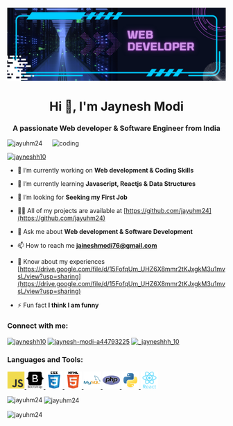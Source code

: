 ![logo](https://github.com/jayuhm24/jayuhm24/blob/main/Blue%20and%20Purple%20Simple%20Modern%20Technology%20Twitter%20Header%20(1).png)
<h1 align="center">Hi 👋, I'm Jaynesh Modi</h1>
<h3 align="center">A passionate Web developer & Software Engineer from India</h3>
<img align="right" alt="coding" width="400" src="https://user-images.githubusercontent.com/55389276/140866485-8fb1c876-9a8f-4d6a-98dc-08c4981eaf70.gif">

<p align="left"> <img src="https://komarev.com/ghpvc/?username=jayuhm24&label=Profile%20views&color=0e75b6&style=flat" alt="jayuhm24" /> </p>

<p align="left"> <a href="https://twitter.com/jayneshh10" target="blank"><img src="https://img.shields.io/twitter/follow/jayneshh10?logo=twitter&style=for-the-badge" alt="jayneshh10" /></a> </p>

- 🔭 I’m currently working on **Web development & Coding Skills**

- 🌱 I’m currently learning **Javascript, Reactjs & Data Structures**

- 🤝 I’m looking for **Seeking my First Job**

- 👨‍💻 All of my projects are available at [https://github.com/jayuhm24](https://github.com/jayuhm24)

- 💬 Ask me about **Web development & Software Development**

- 📫 How to reach me **jaineshmodi76@gmail.com**

- 📄 Know about my experiences [https://drive.google.com/file/d/15FofqUm_UHZ6X8mmr2tKJxgkM3u1mvsL/view?usp=sharing](https://drive.google.com/file/d/15FofqUm_UHZ6X8mmr2tKJxgkM3u1mvsL/view?usp=sharing)

- ⚡ Fun fact **I think I am funny**

<h3 align="left">Connect with me:</h3>
<p align="left">
<a href="https://twitter.com/jayneshh10" target="blank"><img align="center" src="https://raw.githubusercontent.com/rahuldkjain/github-profile-readme-generator/master/src/images/icons/Social/twitter.svg" alt="jayneshh10" height="30" width="40" /></a>
<a href="https://linkedin.com/in/jaynesh-modi-a44793225" target="blank"><img align="center" src="https://raw.githubusercontent.com/rahuldkjain/github-profile-readme-generator/master/src/images/icons/Social/linked-in-alt.svg" alt="jaynesh-modi-a44793225" height="30" width="40" /></a>
<a href="https://instagram.com/_jayneshhh_10" target="blank"><img align="center" src="https://raw.githubusercontent.com/rahuldkjain/github-profile-readme-generator/master/src/images/icons/Social/instagram.svg" alt="_jayneshhh_10" height="30" width="40" /></a>
</p>

<h3 align="left">Languages and Tools:</h3>
<p align="left"> <a href="https://developer.mozilla.org/en-US/docs/Web/JavaScript" target="_blank" rel="noreferrer"> <img src="https://raw.githubusercontent.com/devicons/devicon/master/icons/javascript/javascript-original.svg" alt="javascript" width="40" height="40"/> </a>
  <a href="https://getbootstrap.com" target="_blank" rel="noreferrer"> <img src="https://raw.githubusercontent.com/devicons/devicon/master/icons/bootstrap/bootstrap-plain-wordmark.svg" alt="bootstrap" width="40" height="40"/> </a> <a href="https://www.w3schools.com/css/" target="_blank" rel="noreferrer"> <img src="https://raw.githubusercontent.com/devicons/devicon/master/icons/css3/css3-original-wordmark.svg" alt="css3" width="40" height="40"/> </a> <a href="https://www.w3.org/html/" target="_blank" rel="noreferrer"> <img src="https://raw.githubusercontent.com/devicons/devicon/master/icons/html5/html5-original-wordmark.svg" alt="html5" width="40" height="40"/> </a>  <a href="https://www.mysql.com/" target="_blank" rel="noreferrer"> <img src="https://raw.githubusercontent.com/devicons/devicon/master/icons/mysql/mysql-original-wordmark.svg" alt="mysql" width="40" height="40"/> </a> <a href="https://www.php.net" target="_blank" rel="noreferrer"> <img src="https://raw.githubusercontent.com/devicons/devicon/master/icons/php/php-original.svg" alt="php" width="40" height="40"/> </a> <a href="https://www.python.org" target="_blank" rel="noreferrer"> <img src="https://raw.githubusercontent.com/devicons/devicon/master/icons/python/python-original.svg" alt="python" width="40" height="40"/> </a> <a href="https://reactjs.org/" target="_blank" rel="noreferrer"> <img src="https://raw.githubusercontent.com/devicons/devicon/master/icons/react/react-original-wordmark.svg" alt="react" width="40" height="40"/> </a> </p>

<p><img align="left" src="https://github-readme-stats.vercel.app/api/top-langs?username=jayuhm24&show_icons=true&locale=en&layout=compact" alt="jayuhm24" /></p>

<p>&nbsp;<img align="center" src="https://github-readme-stats.vercel.app/api?username=jayuhm24&show_icons=true&locale=en" alt="jayuhm24" /></p>

<p><img align="center" src="https://github-readme-streak-stats.herokuapp.com/?user=jayuhm24&" alt="jayuhm24" /></p>
